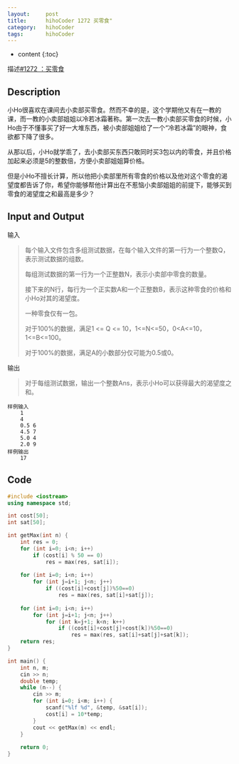 ```yaml
---
layout:     post
title:      hihoCoder 1272 买零食"
category:   hihoCoder 
tags:		hihoCoder
---
```


* content
{:toc}

描述[#1272 ：买零食](https://hihocoder.com/problemset/problem/1272?sid=961441)

## Description

小Ho很喜欢在课间去小卖部买零食。然而不幸的是，这个学期他又有在一教的课，而一教的小卖部姐姐以冷若冰霜著称。第一次去一教小卖部买零食的时候，小Ho由于不懂事买了好一大堆东西，被小卖部姐姐给了一个“冷若冰霜”的眼神，食欲都下降了很多。

从那以后，小Ho就学乖了，去小卖部买东西只敢同时买3包以内的零食，并且价格加起来必须是5的整数倍，方便小卖部姐姐算价格。

但是小Ho不擅长计算，所以他把小卖部里所有零食的价格以及他对这个零食的渴望度都告诉了你，希望你能够帮他计算出在不惹恼小卖部姐姐的前提下，能够买到零食的渴望度之和最高是多少？

## Input and Output

输入

> 每个输入文件包含多组测试数据，在每个输入文件的第一行为一个整数Q，表示测试数据的组数。
>
> 每组测试数据的第一行为一个正整数N，表示小卖部中零食的数量。
>
> 接下来的N行，每行为一个正实数A和一个正整数B，表示这种零食的价格和小Ho对其的渴望度。
>
> 一种零食仅有一包。
>
> 对于100%的数据，满足1 <= Q <= 10，1<=N<=50，0<A<=10，1<=B<=100。
>
> 对于100%的数据，满足A的小数部分仅可能为0.5或0。

输出

> 对于每组测试数据，输出一个整数Ans，表示小Ho可以获得最大的渴望度之和。

```
样例输入
	1
	4
	0.5 6
	4.5 7
	5.0 4
	2.0 9
样例输出
	17
```

## Code
```cpp
#include <iostream>
using namespace std;

int cost[50];
int sat[50];

int getMax(int n) {
    int res = 0;
    for (int i=0; i<n; i++)
        if (cost[i] % 50 == 0)
            res = max(res, sat[i]);
    
    for (int i=0; i<n; i++)
        for (int j=i+1; j<n; j++)
            if ((cost[i]+cost[j])%50==0)
                res = max(res, sat[i]+sat[j]);
    
    for (int i=0; i<n; i++)
        for (int j=i+1; j<n; j++)
            for (int k=j+1; k<n; k++)
                if ((cost[i]+cost[j]+cost[k])%50==0)
                    res = max(res, sat[i]+sat[j]+sat[k]);
    return res;
}

int main() {
    int n, m;
    cin >> n;
    double temp;
    while (n--) {
        cin >> m;
        for (int i=0; i<m; i++) {
            scanf("%lf %d", &temp, &sat[i]);
            cost[i] = 10*temp;
        }
        cout << getMax(m) << endl;
    }
    
    return 0;
}
```